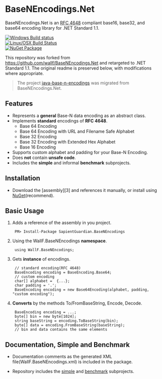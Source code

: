 BaseNEncodings.Net
==================

BaseNEncodings.Net is an [RFC 4648][1] compliant base16, base32, and base64 encoding library for .NET Standard 1.1. 

[![Windows Build status](https://ci.appveyor.com/api/projects/status/u464hwdsfnnt5kgl?svg=true)](https://ci.appveyor.com/project/SapientGuardian/basenencodings-net)<br />
[![Linux/OSX Build Status](https://travis-ci.org/SapientGuardian/basenencodings-net.png)](https://travis-ci.org/SapientGuardian/basenencodings-net)<br />
[![NuGet Package](https://img.shields.io/nuget/vpre/SapientGuardian.BaseNEncodings.svg)](https://www.nuget.org/packages/SapientGuardian.BaseNEncodings/)


This repository was forked from https://github.com/wallf/BaseNEncodings.Net and retargeted to .NET Standard 1.1. The original readme is preserved below, with modifications where appropriate.

> The project [java-base-n-encodings][9] was migrated from BaseNEncodings.Net.

Features
--------
- Represents a **general** Base-N data encoding as an abstract class.
- Implements **standard** encodings of **RFC 4648**.
    - Base 64 Encoding
    - Base 64 Encoding with URL and Filename Safe Alphabet
    - Base 32 Encoding
    - Base 32 Encoding with Extended Hex Alphabet
    - Base 16 Encoding
- Supports custom alphabet and padding for your Base-N Encoding.
- Does **not** contain **unsafe code**.
- Includes the **simple** and informal **benchmark** subprojects.

Installation
-------
- Download the [assembly][3] and references it manually, or install using [NuGet][2](recommend).

Basic Usage
-----------
1. Adds a reference of the assembly in you project.

        PM> Install-Package SapientGuardian.BaseNEncodings

2. Using the WallF.BaseNEncodings **namespace**.

        using WallF.BaseNEncodings;

3. Gets **instance** of encodings.

        // standard encoding(RFC 4648)
        BaseEncoding encoding = BaseEncoding.Base64;
        // custom encoding
        char[] alphabet =  {...};
        char padding = '.';
        BaseEncoding encoding = new Base64Encoding(alphabet, padding, "custom encoding");
        
4. **Converts** by the methods To/FromBaseString, Encode, Decode.

        BaseEncoding encoding = ...;
        byte[] bin = new byte[1024];
        string baseString = encoding.ToBaseString(bin);
        byte[] data = encoding.FromBaseString(baseString);
        // bin and data contains the same elements

Documentation, Simple and Benchmark
------------------------------------
- Documentation comments as the generated XML file(WallF.BaseNEncodings.xml) is included in the package.
- Repository includes the [simple][4] and [benchmark][5] subprojects.


  [1]: http://tools.ietf.org/html/rfc4648
  [2]: https://www.nuget.org/packages/SapientGuardian.BaseNEncodings  
  [4]: https://github.com/wallf/BaseNEncodings.Net/tree/master/Simple
  [5]: https://github.com/wallf/BaseNEncodings.Net/tree/master/Benchmark
  [9]: https://github.com/wallf/java-base-n-encodings